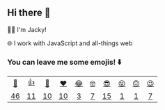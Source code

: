 ## Hi there 👋

👨‍💻 I'm Jacky!

🌐 I work with JavaScript and all-things web

### You can leave me some emojis! ⬇️
<table>
<tr align="center">
  <td><a href="https://jackyef.vercel.app/api/addmoji?type=👋">👋</a></td>
  <td><a href="https://jackyef.vercel.app/api/addmoji?type=👍">👍</a></td>
  <td><a href="https://jackyef.vercel.app/api/addmoji?type=👊">👊</a></td>
  <td><a href="https://jackyef.vercel.app/api/addmoji?type=❤️">❤️</a></td>
  <td><a href="https://jackyef.vercel.app/api/addmoji?type=😂">😂</a></td>
  <td><a href="https://jackyef.vercel.app/api/addmoji?type=🤓">🤓</a></td>
  <td><a href="https://jackyef.vercel.app/api/addmoji?type=😎">😎</a></td>
  <td><a href="https://jackyef.vercel.app/api/addmoji?type=😛">😛</a></td>
  <td><a href="https://jackyef.vercel.app/api/addmoji?type=🙃">🙃</a></td>
  <td><a href="https://jackyef.vercel.app/api/addmoji?type=😉">😉</a></td>
</tr>
<tr align="center">
  <td><a href="https://jackyef.vercel.app/api/addmoji?type=👋"><span id="count-👋">46</span></a></td>
  <td><a href="https://jackyef.vercel.app/api/addmoji?type=👍"><span id="count-👍">11</span></a></td>
  <td><a href="https://jackyef.vercel.app/api/addmoji?type=👊"><span id="count-👊">10</span></a></td>
  <td><a href="https://jackyef.vercel.app/api/addmoji?type=❤️"><span id="count-❤️">10</span></a></td>
  <td><a href="https://jackyef.vercel.app/api/addmoji?type=😂"><span id="count-😂">3</span></a></td>
  <td><a href="https://jackyef.vercel.app/api/addmoji?type=🤓"><span id="count-🤓">7</span></a></td>
  <td><a href="https://jackyef.vercel.app/api/addmoji?type=😎"><span id="count-😎">15</span></a></td>
  <td><a href="https://jackyef.vercel.app/api/addmoji?type=😛"><span id="count-😛">1</span></a></td>
  <td><a href="https://jackyef.vercel.app/api/addmoji?type=🙃"><span id="count-🙃">1</span></a></td>
  <td><a href="https://jackyef.vercel.app/api/addmoji?type=😉"><span id="count-😉">7</span></a></td>
</tr>
</table>

<!--
**jackyef/jackyef** is a ✨ _special_ ✨ repository because its `README.md` (this file) appears on your GitHub profile.

Here are some ideas to get you started:

- 🔭 I’m currently working on ...
- 🌱 I’m currently learning ...
- 👯 I’m looking to collaborate on ...
- 🤔 I’m looking for help with ...
- 💬 Ask me about ...
- 📫 How to reach me: ...
- 😄 Pronouns: ...
- ⚡ Fun fact: ...
-->
